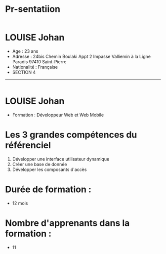 # Pr-sentatiion

<a href="https://zupimages.net/viewer.php?id=20/27/zsxs.jpg"><img src="https://zupimages.net/up/20/27/zsxs.jpg" alt="" /></a>

# LOUISE Johan

* Age : 23 ans
* Adresse  : 24bis Chemin Boulaki Appt 2 Impasse Valliemin à la Ligne Paradis 97410 Saint-Pierre
* Nationalité : Française
* SECTION 4

----------------------------------------------------------------------------------------------------

<a href="https://zupimages.net/viewer.php?id=20/27/t8xv.jpeg"><img src="https://zupimages.net/up/20/27/t8xv.jpeg" alt="" /></a>

# LOUISE Johan

* Formation : Développeur Web et Web Mobile

# Les 3 grandes compétences du référenciel
1. Développer une interface utilisateur dynamique
2. Créer une base de donnée
3. Développer les composants d'accès

# Durée de formation : 
* 12 mois

# Nombre d'apprenants dans la formation :
* 11
